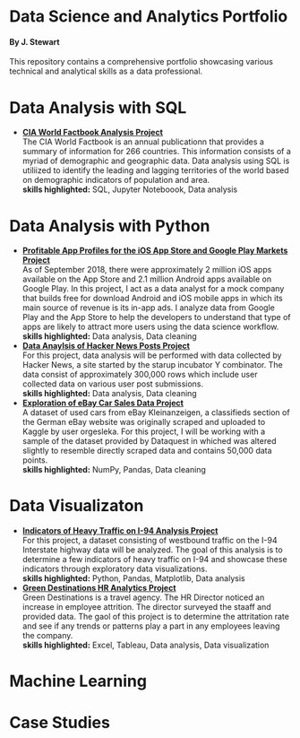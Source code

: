# Data Science and Analytics Portfolio
#### By J. Stewart
This repository contains a comprehensive portfolio showcasing various technical and analytical skills as a data professional.
# Data Analysis with SQL
* [__CIA World Factbook Analysis Project__](https://github.com/Jeri-Stewart/Data-Science-and-Analytics-Portfolio/blob/main/SQL/CIA_world_factbook_analysis.ipynb) <br />
The CIA World Factbook is an annual publicationn that provides a summary of information for 266 countries. This information consists of a myriad of demographic and geographic data. Data analysis using SQL is utiliized to identify the leading and lagging territories of the world based on demographic indicators of population and area. <br />
__skills highlighted:__ SQL, Jupyter Noteboook, Data analysis <br />
# Data Analysis with Python
* [__Profitable App Profiles for the iOS App Store and Google Play Markets Project__](https://github.com/Jeri-Stewart/Data-Science-and-Analytics-Portfolio/blob/main/Data%20Analysis/profitable_apps_android_ios.ipynb) <br />
As of September 2018, there were approximately 2 million iOS apps available on the App Store and 2.1 million Android apps available on Google Play. In this project, I act as a data analyst for a mock company that builds free for download Android and iOS mobile apps in which its main source of revenue is its in-app ads. I analyze data from Google Play and the App Store to help the developers to understand that type of apps are likely to attract more users using the data science workflow. <br />
__skills highlighted:__ Data analysis, Data cleaning <br />
* [__Data Anaylsis of Hacker News Posts Project__](https://github.com/Jeri-Stewart/Data-Science-and-Analytics-Portfolio/blob/main/Data%20Analysis/hacker_news_analysis_js_10252022.ipynb) <br />
For this project, data analysis will be performed with data collected by Hacker News, a site started by the starup incubator Y combinator. The data consist of approximately 300,000 rows which include user collected data on various user post submissions. <br />
__skills highlighted:__ Data analysis, Data cleaning <br />
* [__Exploration of eBay Car Sales Data Project__](https://github.com/Jeri-Stewart/Data-Science-and-Analytics-Portfolio/blob/main/Data%20Analysis/ebay_auto_sales_11172022.ipynb) <br />
A dataset of used cars from eBay Kleinanzeigen, a classifieds section of the German eBay website was originally scraped and uploaded to Kaggle by user orgesleka. For this project, I will be working with a sample of the dataset provided by Dataquest in whiched was altered slightly to resemble directly scraped data and contains 50,000 data points. <br />
__skills highlighted:__ NumPy, Pandas, Data cleaning
# Data Visualizaton
* [__Indicators of Heavy Traffic on I-94 Analysis Project__](https://github.com/Jeri-Stewart/Data-Science-and-Analytics-Portfolio/blob/main/Data%20Visualization/I_94_heavy_traffic_indicators.ipynb) <br />
For this project, a dataset consisting of westbound traffic on the I-94 Interstate highway data will be analyzed. The goal of this analysis is to determine a few indicators of heavy traffic on I-94 and showcase these indicators through exploratory data visualizations. <br />
__skills highlighted:__ Python, Pandas, Matplotlib, Data analysis
* [__Green Destinations HR Analytics Project__](https://public.tableau.com/app/profile/jeri3886/viz/GreenDestinations_16457199664930/Dashboard1) <br />
Green Destinations is a travel agency. The HR Director noticed an increase in employee attrition. The director surveyed the staaff and provided data. The gaol of this project is to determine the attritation rate and see if any trends or patterns play a part in any employees leaving the company. <br />
__skills highlighted:__ Excel, Tableau, Data analysis, Data visualization
# Machine Learning 
# Case Studies
